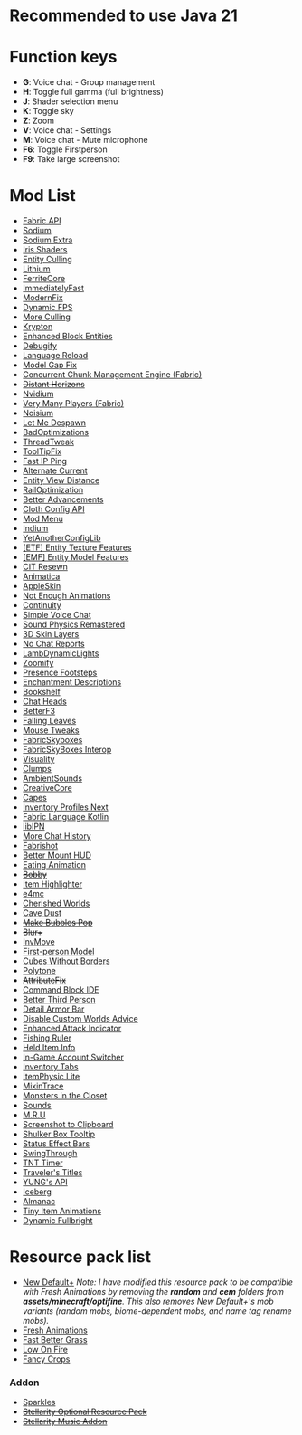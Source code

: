 # Recommended to use Java 21

# Function keys
- **G**: Voice chat - Group management
- **H**: Toggle full gamma (full brightness)
- **J**: Shader selection menu
- **K**: Toggle sky
- **Z**: Zoom
- **V**: Voice chat - Settings
- **M**: Voice chat - Mute microphone
- **F6**: Toggle Firstperson
- **F9**: Take large screenshot

# Mod List
- [Fabric API](https://modrinth.com/mod/fabric-api)
- [Sodium](https://modrinth.com/mod/sodium)
- [Sodium Extra](https://modrinth.com/mod/sodium-extra)
- [Iris Shaders](https://modrinth.com/mod/iris)
- [Entity Culling](https://modrinth.com/mod/entityculling)
- [Lithium](https://modrinth.com/mod/lithium)
- [FerriteCore](https://modrinth.com/mod/ferrite-core)
- [ImmediatelyFast](https://modrinth.com/mod/immediatelyfast)
- [ModernFix](https://modrinth.com/mod/modernfix)
- [Dynamic FPS](https://modrinth.com/mod/dynamic-fps)
- [More Culling](https://modrinth.com/mod/moreculling)
- [Krypton](https://modrinth.com/mod/krypton)
- [Enhanced Block Entities](https://modrinth.com/mod/ebe)
- [Debugify](https://modrinth.com/mod/debugify)
- [Language Reload](https://modrinth.com/mod/language-reload)
- [Model Gap Fix](https://modrinth.com/mod/modelfix)
- [Concurrent Chunk Management Engine (Fabric)](https://modrinth.com/mod/c2me-fabric)
- ~~[Distant Horizons](https://modrinth.com/mod/distanthorizons)~~
- [Nvidium](https://modrinth.com/mod/nvidium)
- [Very Many Players (Fabric)](https://modrinth.com/mod/vmp-fabric)
- [Noisium](https://modrinth.com/mod/noisium)
- [Let Me Despawn](https://modrinth.com/plugin/lmd)
- [BadOptimizations](https://modrinth.com/mod/badoptimizations)
- [ThreadTweak](https://modrinth.com/mod/threadtweak)
- [ToolTipFix](https://modrinth.com/mod/tooltipfix)
- [Fast IP Ping](https://modrinth.com/mod/fast-ip-ping)
- [Alternate Current](https://modrinth.com/mod/alternate-current)
- [Entity View Distance](https://modrinth.com/mod/entity-view-distance)
- [RailOptimization](https://modrinth.com/mod/railoptimization)
- [Better Advancements](https://modrinth.com/mod/better-advancements)
- [Cloth Config API](https://modrinth.com/mod/cloth-config)
- [Mod Menu](https://modrinth.com/mod/modmenu)
- [Indium](https://modrinth.com/mod/indium)
- [YetAnotherConfigLib](https://modrinth.com/mod/yacl)
- [[ETF] Entity Texture Features](https://modrinth.com/mod/entitytexturefeatures)
- [[EMF] Entity Model Features](https://modrinth.com/mod/entity-model-features)
- [CIT Resewn](https://modrinth.com/mod/cit-resewn)
- [Animatica](https://modrinth.com/mod/animatica)
- [AppleSkin](https://modrinth.com/mod/appleskin)
- [Not Enough Animations](https://modrinth.com/mod/not-enough-animations)
- [Continuity](https://modrinth.com/mod/continuity)
- [Simple Voice Chat](https://modrinth.com/plugin/simple-voice-chat)
- [Sound Physics Remastered](https://modrinth.com/mod/sound-physics-remastered)
- [3D Skin Layers](https://modrinth.com/mod/3dskinlayers)
- [No Chat Reports](https://modrinth.com/mod/no-chat-reports)
- [LambDynamicLights](https://modrinth.com/mod/lambdynamiclights)
- [Zoomify](https://modrinth.com/mod/zoomify)
- [Presence Footsteps](https://modrinth.com/mod/presence-footsteps)
- [Enchantment Descriptions](https://modrinth.com/mod/enchantment-descriptions)
- [Bookshelf](https://modrinth.com/mod/bookshelf-lib)
- [Chat Heads](https://modrinth.com/mod/chat-heads)
- [BetterF3](https://modrinth.com/mod/betterf3)
- [Falling Leaves](https://modrinth.com/mod/fallingleaves)
- [Mouse Tweaks](https://modrinth.com/mod/mouse-tweaks)
- [FabricSkyboxes](https://modrinth.com/mod/fabricskyboxes)
- [FabricSkyBoxes Interop](https://modrinth.com/mod/fabricskyboxes-interop)
- [Visuality](https://modrinth.com/mod/visuality)
- [Clumps](https://modrinth.com/mod/clumps)
- [AmbientSounds](https://modrinth.com/mod/ambientsounds)
- [CreativeCore](https://modrinth.com/mod/creativecore)
- [Capes](https://modrinth.com/mod/capes)
- [Inventory Profiles Next](https://modrinth.com/mod/inventory-profiles-next)
- [Fabric Language Kotlin](https://modrinth.com/mod/fabric-language-kotlin)
- [libIPN](https://modrinth.com/mod/libipn)
- [More Chat History](https://modrinth.com/mod/morechathistory)
- [Fabrishot](https://modrinth.com/mod/fabrishot)
- [Better Mount HUD](https://modrinth.com/mod/better-mount-hud)
- [Eating Animation](https://modrinth.com/mod/eating-animation)
- ~~[Bobby](https://modrinth.com/mod/bobby)~~
- [Item Highlighter](https://modrinth.com/mod/item-highlighter)
- [e4mc](https://modrinth.com/mod/e4mc)
- [Cherished Worlds](https://modrinth.com/mod/cherished-worlds)
- [Cave Dust](https://modrinth.com/mod/cave-dust)
- ~~[Make Bubbles Pop](https://modrinth.com/mod/make_bubbles_pop)~~
- ~~[Blur+](https://modrinth.com/mod/blur-plus)~~
- [InvMove](https://modrinth.com/mod/invmove)
- [First-person Model](https://modrinth.com/mod/first-person-model)
- [Cubes Without Borders](https://modrinth.com/mod/cubes-without-borders)
- [Polytone](https://modrinth.com/mod/polytone)
- ~~[AttributeFix](https://modrinth.com/mod/attributefix)~~
- [Command Block IDE](https://modrinth.com/mod/command-block-ide)
- [Better Third Person](https://modrinth.com/mod/better-third-person)
- [Detail Armor Bar](https://modrinth.com/mod/detail-armor-bar)
- [Disable Custom Worlds Advice](https://modrinth.com/mod/dcwa)
- [Enhanced Attack Indicator](https://modrinth.com/mod/enhanced-attack-indicator)
- [Fishing Ruler](https://modrinth.com/mod/fishing-ruler)
- [Held Item Info](https://modrinth.com/mod/held-item-info)
- [In-Game Account Switcher](https://modrinth.com/mod/in-game-account-switcher)
- [Inventory Tabs](https://modrinth.com/mod/inventory-tabs)
- [ItemPhysic Lite](https://modrinth.com/mod/itemphysic-lite)
- [MixinTrace](https://modrinth.com/mod/mixintrace)
- [Monsters in the Closet](https://modrinth.com/mod/monsters-in-the-closet)
- [Sounds](https://modrinth.com/mod/sound)
- [M.R.U](https://modrinth.com/mod/mru)
- [Screenshot to Clipboard](https://modrinth.com/mod/screenshot-to-clipboard)
- [Shulker Box Tooltip](https://modrinth.com/mod/shulkerboxtooltip)
- [Status Effect Bars](https://modrinth.com/mod/status-effect-bars)
- [SwingThrough](https://modrinth.com/mod/swingthrough)
- [TNT Timer](https://modrinth.com/datapack/tnt-timer)
- [Traveler's Titles](https://modrinth.com/mod/travelers-titles)
- [YUNG's API](https://modrinth.com/mod/yungs-api)
- [Iceberg](https://modrinth.com/mod/iceberg)
- [Almanac](https://modrinth.com/mod/almanac-lib)
- [Tiny Item Animations](https://modrinth.com/mod/tiny-item-animations)
- [Dynamic Fullbright](https://modrinth.com/mod/dynamic-fullbright)

# Resource pack list
- [New Default+](https://powerups4u.wixsite.com/seaofpixels/downloads) _Note: I have modified this resource pack to be compatible with Fresh Animations by removing the **random** and **cem** folders from **assets/minecraft/optifine**. This also removes New Default+'s mob variants (random mobs, biome-dependent mobs, and name tag rename mobs)._
- [Fresh Animations](https://modrinth.com/resourcepack/fresh-animations)
- [Fast Better Grass](https://modrinth.com/resourcepack/fast-better-grass)
- [Low On Fire](https://modrinth.com/resourcepack/low-on-fire)
- [Fancy Crops](https://modrinth.com/resourcepack/fancy-crops)
### Addon
- [Sparkles](https://modrinth.com/resourcepack/sparkles)
- ~~[Stellarity Optional Resource Pack](https://modrinth.com/resourcepack/stellarity-optional-resource-pack)~~
- ~~[Stellarity Music Addon](https://modrinth.com/resourcepack/stellarity-music-addon)~~
